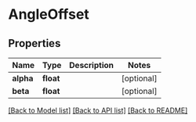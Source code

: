 # AngleOffset

## Properties
Name | Type | Description | Notes
------------ | ------------- | ------------- | -------------
**alpha** | **float** |  | [optional] 
**beta** | **float** |  | [optional] 

[[Back to Model list]](../README.md#documentation-for-models) [[Back to API list]](../README.md#documentation-for-api-endpoints) [[Back to README]](../README.md)


